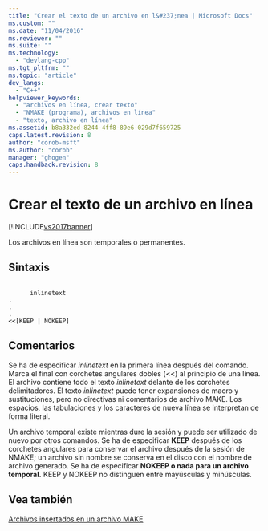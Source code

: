 ```yaml
---
title: "Crear el texto de un archivo en l&#237;nea | Microsoft Docs"
ms.custom: ""
ms.date: "11/04/2016"
ms.reviewer: ""
ms.suite: ""
ms.technology: 
  - "devlang-cpp"
ms.tgt_pltfrm: ""
ms.topic: "article"
dev_langs: 
  - "C++"
helpviewer_keywords: 
  - "archivos en línea, crear texto"
  - "NMAKE (programa), archivos en línea"
  - "texto, archivo en línea"
ms.assetid: b8a332ed-8244-4ff8-89e6-029d7f659725
caps.latest.revision: 8
author: "corob-msft"
ms.author: "corob"
manager: "ghogen"
caps.handback.revision: 8
---
```

# Crear el texto de un archivo en l&#237;nea
[!INCLUDE[vs2017banner](../assembler/inline/includes/vs2017banner.md)]

Los archivos en línea son temporales o permanentes.  
  
## Sintaxis  
  
```  
  
      inlinetext  
.  
.  
.  
<<[KEEP | NOKEEP]  
```  
  
## Comentarios  
 Se ha de especificar *inlinetext* en la primera línea después del comando.  Marca el final con corchetes angulares dobles \(\<\<\) al principio de una línea.  El archivo contiene todo el texto *inlinetext* delante de los corchetes delimitadores.  El texto *inlinetext* puede tener expansiones de macro y sustituciones, pero no directivas ni comentarios de archivo MAKE.  Los espacios, las tabulaciones y los caracteres de nueva línea se interpretan de forma literal.  
  
 Un archivo temporal existe mientras dure la sesión y puede ser utilizado de nuevo por otros comandos.  Se ha de especificar **KEEP** después de los corchetes angulares para conservar el archivo después de la sesión de NMAKE; un archivo sin nombre se conserva en el disco con el nombre de archivo generado.  Se ha de especificar **NOKEEP o nada para un archivo temporal.** KEEP y NOKEEP no distinguen entre mayúsculas y minúsculas.  
  
## Vea también  
 [Archivos insertados en un archivo MAKE](../build/inline-files-in-a-makefile.md)